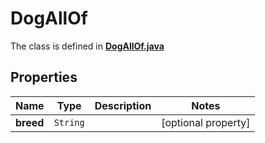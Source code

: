 

# DogAllOf

The class is defined in **[DogAllOf.java](../../src/main/java/org/openapitools/model/DogAllOf.java)**

## Properties

Name | Type | Description | Notes
------------ | ------------- | ------------- | -------------
**breed** | `String` |  |  [optional property]



